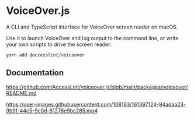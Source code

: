 # VoiceOver.js

A CLI and TypeScript interface for VoiceOver screen reader  on macOS. 

Use it to launch VoiceOver and log output to the command line, or write your own scripts to drive the screen reader.

`yarn add @accesslint/voiceover`

## Documentation

https://github.com/AccessLint/voiceover.js/blob/main/packages/voiceover/README.md

https://user-images.githubusercontent.com/108163/161397124-94adaa23-9b9f-44c5-9c0d-81278e9bc285.mp4
